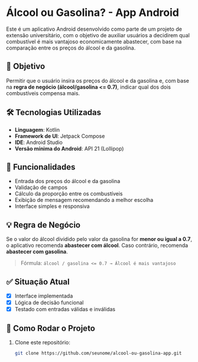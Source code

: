 # Álcool ou Gasolina? - App Android

Este é um aplicativo Android desenvolvido como parte de um projeto de extensão universitário, com o objetivo de auxiliar usuários a decidirem qual combustível é mais vantajoso economicamente abastecer, com base na comparação entre os preços do álcool e da gasolina.

## 🎯 Objetivo

Permitir que o usuário insira os preços do álcool e da gasolina e, com base na **regra de negócio (álcool/gasolina <= 0.7)**, indicar qual dos dois combustíveis compensa mais.

## 🛠️ Tecnologias Utilizadas

- **Linguagem**: Kotlin
- **Framework de UI**: Jetpack Compose
- **IDE**: Android Studio
- **Versão mínima do Android**: API 21 (Lollipop)

## 📱 Funcionalidades

- Entrada dos preços do álcool e da gasolina
- Validação de campos
- Cálculo da proporção entre os combustíveis
- Exibição de mensagem recomendando a melhor escolha
- Interface simples e responsiva

## 💡 Regra de Negócio

Se o valor do álcool dividido pelo valor da gasolina for **menor ou igual a 0.7**, o aplicativo recomenda **abastecer com álcool**. Caso contrário, recomenda **abastecer com gasolina**.

> Fórmula: `álcool / gasolina <= 0.7 → Álcool é mais vantajoso`

## ✅ Situação Atual

- [x] Interface implementada
- [x] Lógica de decisão funcional
- [x] Testado com entradas válidas e inválidas

## 📂 Como Rodar o Projeto

1. Clone este repositório:
   ```bash
   git clone https://github.com/seunome/alcool-ou-gasolina-app.git
